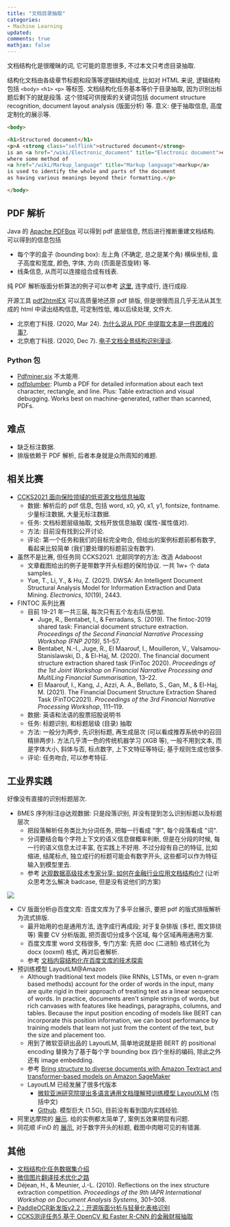 ```yaml
---
title: "文档目录抽取"
categories: 
- Machine Learning
updated: 
comments: true
mathjax: false
---
```


文档结构化是很暧昧的词, 它可能的意思很多, 不过本文只考虑目录抽取.

结构化文档由各级章节标题和段落等逻辑结构组成, 比如对 HTML 来说, 逻辑结构包括 `<body>` `<h1>` `<p>` 等标签. 文档结构化任务基本等价于目录抽取, 因为识别出标题后剩下的就是段落. 这个领域可供搜索的关键词包括 document structure recognition, document layout analysis (版面分析) 等. 意义: 便于抽取信息, 高度定制化的展示等.

<!-- more -->

```html
<body>

<h1>Structured document</h1>
<p>A <strong class="selflink">structured document</strong> 
is an <a href="/wiki/Electronic_document" title="Electronic document">electronic document</a> 
where some method of 
<a href="/wiki/Markup_language" title="Markup language">markup</a> 
is used to identify the whole and parts of the document 
as having various meanings beyond their formatting.</p>

</body>
```

## PDF 解析

Java 的 [Apache PDFBox](https://pdfbox.apache.org/) 可以得到 pdf 底层信息, 然后进行推断重建文档结构. 可以得到的信息包括

- 每个字的盒子 (bounding box): 左上角 (不确定, 总之是某个角) 横纵坐标, 盒子高度和宽度, 颜色, 字体, 方向 (页面是否旋转) 等. 
- 线条信息, 从而可以连接组合成有线表.

纯 PDF 解析版面分析算法的例子可以参考 [这里](https://pdfminersix.readthedocs.io/en/latest/topic/converting_pdf_to_text.html), 连字成行, 连行成段.

开源工具 [pdf2htmlEX](https://pdf2htmlex.github.io/pdf2htmlEX/) 可以高质量地还原 pdf 排版, 但是很慢而且几乎无法从其生成的 html 中读出结构信息, 可定制性低, 难以后续处理, 文件大.

- 北京庖丁科技. (2020, Mar 24). [为什么说从 PDF 中提取文本是一件困难的事?](https://mp.weixin.qq.com/s/99LlGzr1K1LrigW1w6uCgg).
- 北京庖丁科技. (2020, Dec 7). [电子文档全景结构识别漫谈](https://mp.weixin.qq.com/s/aH2kEqtUElAtub3El1l_kg).

### Python 包

- [Pdfminer.six](https://github.com/pdfminer/pdfminer.six) 不太能用.
- [pdfplumber](https://github.com/jsvine/pdfplumber): Plumb a PDF for detailed information about each text character, rectangle, and line. Plus: Table extraction and visual debugging. Works best on machine-generated, rather than scanned, PDFs. 

<!--
### 其他

- 根据字体可以判别粗体/斜体与否, 比如 [这里](https://github.com/jsvine/pdfplumber/issues/299) 粗体直接有 bold, [这里](https://github.com/jsvine/pdfplumber/issues/368) 说斜体可以从 fontname 判断, 但实际好像不行. [下划线的判别方法](https://github.com/jsvine/pdfplumber/issues/368).
- Poor man's bold 会以重复相同的字两次 (平移微小的量) 实现.
-->

## 难点

- 缺乏标注数据.
- 排版依赖于 PDF 解析, 后者本身就是众所周知的难题.

## 相关比赛

- [CCKS2021 面向保险领域的低资源文档信息抽取](https://tianchi.aliyun.com/competition/entrance/531903/introduction)
    - 数据: 解析后的 pdf 信息, 包括 word, x0, y0, x1, y1, fontsize, fontname. 少量标注数据, 大量无标注数据.
    - 任务: 文档标题层级抽取, 文档开放信息抽取 (属性-属性值对). 
    - 方法: 目前没有找到公开讨论.
    - 评论: 第一个任务和我们的目标完全吻合, 但给出的案例标题前都有数字, 看起来比较简单 (我们要处理的标题前没有数字).
- 虽然不是比赛, 但任务同 CCKS2021. 北邮同学的方法: 改造 Adaboost
    - 文章截图给出的例子是带数字开头标题的保险协议. 一共 1w+ 个 data samples.
    - Yue, T., Li, Y., & Hu, Z. (2021). DWSA: An Intelligent Document Structural Analysis Model for Information Extraction and Data Mining. *Electronics*, *10*(19), 2443.
- FINTOC 系列比赛
    - 目前 19-21 年一共三届, 每次只有五个左右队伍参加.
        - Juge, R., Bentabet, I., & Ferradans, S. (2019). The fintoc-2019 shared task: Financial document structure extraction. *Proceedings of the Second Financial Narrative Processing Workshop (FNP 2019)*, 51–57.
        - Bentabet, N.-I., Juge, R., El Maarouf, I., Mouilleron, V., Valsamou-Stanislawski, D., & El-Haj, M. (2020). The financial document structure extraction shared task (FinToc 2020). *Proceedings of the 1st Joint Workshop on Financial Narrative Processing and MultiLing Financial Summarisation*, 13–22.
        - El Maarouf, I., Kang, J., Azzi, A. A., Bellato, S., Gan, M., & El-Haj, M. (2021). The Financial Document Structure Extraction Shared Task (FinTOC2021). *Proceedings of the 3rd Financial Narrative Processing Workshop*, 111–119.
    - 数据: 英语和法语的股票招股说明书
    - 任务: 标题识别, 和标题层级 (目录) 抽取
    - 方法: 一般分为两步, 先识别标题, 再生成层次 (可以看成推荐系统中的召回精排两步). 方法几乎清一色的传统机器学习 (XGB 等), 一般不用到文本, 而是字体大小, 斜体与否, 标点数字, 上下文特征等特征; 基于规则生成也很多.
    - 评论: 任务吻合, 可以参考特征.


## 工业界实践

好像没有直接的识别标题层次.

- BMES 序列标注@达观数据: 只是段落识别, 并没有提到怎么识别标题以及标题层次
    - 把段落解析任务类比为分词任务, 把每一行看成 "字", 每个段落看成 "词". 
    - 分词要结合每个字符上下文的语义信息做概率判断, 但是在分段的时候, 每一行的语义信息太过丰富, 在实践上不好用. 不过分段有自己的特征, 比如缩进, 结尾标点, 独立成行的标题可能会有数字开头, 这些都可以作为特征输入到模型里去. 
    - 参考 [达观数据高级技术专家分享: 如何在金融行业应用文档结构化?](https://zhuanlan.zhihu.com/p/260440588) (让听众思考怎么解决 badcase, 但是没有说他们的方案)

![](https://shiina18.github.io/assets/posts/images/20211213152655088_17000.png)

- CV 版面分析@百度文库: 百度文库为了多平台展示, 要把 pdf 的版式排版解析为流式排版. 
    - 最开始用的也是通用方法, 连字成行再成段; 对于复杂排版 (多栏, 图文排绕等) 需要 CV 分析版面, 把页面切分成多个区域, 每个区域再用通用方案. 
    - 百度文库里 word 文档很多, 专门方案: 先把 doc (二进制) 格式转化为 docx (ooxml) 格式, 再对后者解析. 
    - 参考 [文档内容结构化在百度文库的技术探索](https://mp.weixin.qq.com/s/QIp8K6U-FCj2H9cq_SgkPA)
- 预训练模型 LayoutLM@Amazon
    - Although traditional text models (like RNNs, LSTMs, or even n-gram based methods) account for the order of words in the input, many are quite rigid in their approach of treating text as a linear sequence of words. In practice, documents aren't simple strings of words, but rich canvases with features like headings, paragraphs, columns, and tables. Because the input position encoding of models like BERT can incorporate this position information, we can boost performance by training models that learn not just from the content of the text, but the size and placement too. 
    - 用到了微软亚研出品的 LayoutLM, 简单地说就是把 BERT 的 positional encoding 替换为了基于每个字 bounding box 四个坐标的编码, 除此之外还有 image embedding. 
    - 参考 [Bring structure to diverse documents with Amazon Textract and transformer-based models on Amazon SageMaker](https://aws.amazon.com/cn/blogs/machine-learning/bring-structure-to-diverse-documents-with-amazon-textract-and-transformer-based-models-on-amazon-sagemaker/)
    - LayoutLM 已经发展了很多代版本
        - [微软亚洲研究院提出多语言通用文档理解预训练模型 LayoutXLM](https://www.msra.cn/zh-cn/news/features/layoutxlm) (包括中文)
        - [Github](https://github.com/microsoft/unilm/tree/master/layoutxlm). 模型巨大 (1.5G), 目前没有看到国内实践经验.
- 阿里达摩院的 [展示](https://vision.aliyun.com/experience/detail?spm=a2c4g.11186623.0.0.6cc469768Y2hb7&&tagName=ocr&children=TrimDocument). 给的实例都太简单了, 案例五效果明显有问题.
- 同花顺 iFinD 的 [展示](https://www.sohu.com/a/238369466_100132876), 对于数字开头的标题, 截图中肉眼可见的有错漏.

## 其他

- [文档结构化任务数据集介绍](https://zhuanlan.zhihu.com/p/437042065)  
- [微信图片翻译技术优化之路](https://mp.weixin.qq.com/s/GVLZ3IRanjJebp87we_R5A)
- Déjean, H., & Meunier, J.-L. (2010). Reflections on the inex structure extraction competition. *Proceedings of the 9th IAPR International Workshop on Document Analysis Systems*, 301–308.
- [PaddleOCR新发版v2.2：开源版面分析与轻量化表格识别](https://mp.weixin.qq.com/s/Au6PGio56IJ1bdY3GkaIgg)
- [CCKS测评任务5 基于 OpenCV 和 Faster R-CNN 的金融财报抽取](https://conference.bj.bcebos.com/ccks2019/eval/webpage/pdfs/eval_paper_5_6.pdf)